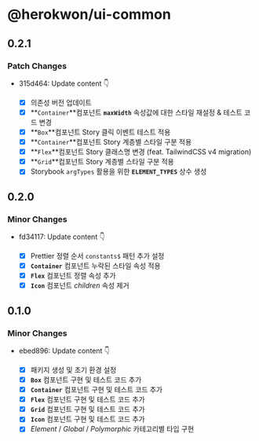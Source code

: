 # @herokwon/ui-common

## 0.2.1

### Patch Changes

- 315d464: Update content 👇

  - [x] 의존성 버전 업데이트
  - [x] **`Container`**컴포넌트 **`maxWidth`** 속성값에 대한 스타일 재설정 & 테스트 코드 변경
  - [x] **`Box`**컴포넌트 Story 클릭 이벤트 테스트 적용
  - [x] **`Container`**컴포넌트 Story 계층별 스타일 구분 적용
  - [x] **`Flex`**컴포넌트 Story 클래스명 변경 (feat. TailwindCSS v4 migration)
  - [x] **`Grid`**컴포넌트 Story 계층별 스타일 구분 적용
  - [x] Storybook `argTypes` 활용을 위한 **`ELEMENT_TYPES`** 상수 생성

## 0.2.0

### Minor Changes

- fd34117: Update content 👇

  - [x] Prettier 정렬 순서 `constants$` 패턴 추가 설정
  - [x] **`Container`** 컴포넌트 누락된 스타일 속성 적용
  - [x] **`Flex`** 컴포넌트 정렬 속성 추가
  - [x] **`Icon`** 컴포넌트 _children_ 속성 제거

## 0.1.0

### Minor Changes

- ebed896: Update content 👇

  - [x] 패키지 생성 및 초기 환경 설정
  - [x] **`Box`** 컴포넌트 구현 및 테스트 코드 추가
  - [x] **`Container`** 컴포넌트 구현 및 테스트 코드 추가
  - [x] **`Flex`** 컴포넌트 구현 및 테스트 코드 추가
  - [x] **`Grid`** 컴포넌트 구현 및 테스트 코드 추가
  - [x] **`Icon`** 컴포넌트 구현 및 테스트 코드 추가
  - [x] _Element_ / _Global_ / _Polymorphic_ 카테고리별 타입 구현
